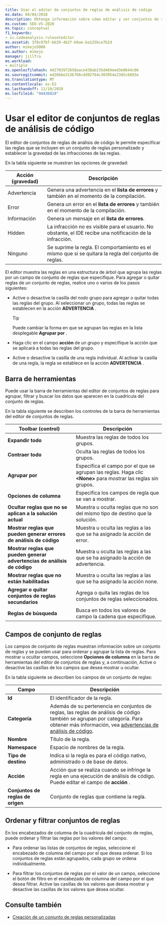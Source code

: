 ```yaml
---
title: Usar el editor de conjuntos de reglas de análisis de código
ms.date: 04/04/2018
description: Obtenga información sobre cómo editar y ver conjuntos de reglas en Visual Studio. Consulte establecimiento de la gravedad de la regla, especificación de reglas en un conjunto personalizado y ajuste de los datos en la cuadrícula del conjunto de reglas.
ms.custom: SEO-VS-2020
ms.topic: conceptual
f1_keywords:
- vs.codeanalysis.ruleseteditor
ms.assetid: 370c97bf-bb29-4b2f-b9ae-ba125bce7b2d
author: mikejo5000
ms.author: mikejo
manager: jillfra
ms.workload:
- multiple
ms.openlocfilehash: 4d2703972658aace438ab235d469eed3e0644c06
ms.sourcegitcommit: ed26b6e313b766c4d92764c303954e2385c6693e
ms.translationtype: MT
ms.contentlocale: es-ES
ms.lasthandoff: 11/10/2020
ms.locfileid: "94436828"
---
```

# <a name="use-the-code-analysis-rule-set-editor"></a>Usar el editor de conjuntos de reglas de análisis de código

El editor de conjuntos de reglas de análisis de código le permite especificar las reglas que se incluyen en un conjunto de reglas personalizado y establecer la gravedad de las infracciones de las reglas.

En la tabla siguiente se muestran las opciones de gravedad:

|Acción (gravedad)|Descripción|
|-|-|
|Advertencia|Genera una advertencia en el **lista de errores** y también en el momento de la compilación.|
|Error|Genera un error en el **lista de errores** y también en el momento de la compilación.|
|Información|Genera un mensaje en el **lista de errores**.|
|Hidden|La infracción no es visible para el usuario. No obstante, el IDE recibe una notificación de la infracción.|
|Ninguno|Se suprime la regla. El comportamiento es el mismo que si se quitara la regla del conjunto de reglas.|

El editor muestra las reglas en una estructura de árbol que agrupa las reglas por un campo de conjunto de reglas que especifique. Para agregar o quitar reglas de un conjunto de reglas, realice uno o varios de los pasos siguientes:

- Active o desactive la casilla del nodo grupo para agregar o quitar todas las reglas del grupo. Al seleccionar un grupo, todas las reglas se establecen en la acción **ADVERTENCIA** .

   > [!TIP]
   > Puede cambiar la forma en que se agrupan las reglas en la lista desplegable **Agrupar por** .

- Haga clic en el campo **acción** de un grupo y especifique la acción que se aplicará a todas las reglas del grupo.

- Active o desactive la casilla de una regla individual. Al activar la casilla de una regla, la regla se establece en la acción **ADVERTENCIA** .

## <a name="toolbar"></a>Barra de herramientas

Puede usar la barra de herramientas del editor de conjuntos de reglas para agrupar, filtrar y buscar los datos que aparecen en la cuadrícula del conjunto de reglas.

En la tabla siguiente se describen los controles de la barra de herramientas del editor de conjuntos de reglas.

|Toolbar (control)|Descripción|
|---------------------|-----------------|
|**Expandir todo**|Muestra las reglas de todos los grupos.|
|**Contraer todo**|Oculta las reglas de todos los grupos.|
|**Agrupar por**|Especifica el campo por el que se agrupan las reglas. Haga clic **\<None>** para mostrar las reglas sin grupos.|
|**Opciones de columna**|Especifica los campos de regla que se van a mostrar.|
|**Ocultar reglas que no se aplican a la solución actual**|Muestra u oculta reglas que no son del mismo tipo de destino que la solución.|
|**Mostrar reglas que pueden generar errores de análisis de código**|Muestra u oculta las reglas a las que se ha asignado la acción de error.|
|**Mostrar reglas que pueden generar advertencias de análisis de código**|Muestra u oculta las reglas a las que se ha asignado la acción de advertencia.|
|**Mostrar reglas que no están habilitadas**|Muestra u oculta las reglas a las que se ha asignado la acción none.|
|**Agregar o quitar conjuntos de reglas secundarios**|Agrega o quita las reglas de los conjuntos de reglas seleccionados.|
|**Reglas de búsqueda**|Busca en todos los valores de campo la cadena que especifique.|

## <a name="rule-set-fields"></a>Campos de conjunto de reglas

Los campos de conjunto de reglas muestran información sobre un conjunto de reglas y se pueden usar para ordenar y agrupar la lista de reglas. Para mostrar u ocultar campos, seleccione **Opciones de columna** en la barra de herramientas del editor de conjuntos de reglas y, a continuación, Active o desactive las casillas de los campos que desea mostrar u ocultar.

En la tabla siguiente se describen los campos de un conjunto de reglas:

|Campo|Descripción|
|-----------|-----------------|
|**Id**|El identificador de la regla.|
|**Categoría**|Además de su pertenencia en conjuntos de reglas, las reglas de análisis de código también se agrupan por categoría. Para obtener más información, vea [advertencias de análisis de código](/dotnet/fundamentals/code-analysis/quality-rules/index).|
|**Nombre**|Título de la regla.|
|**Namespace**|Espacio de nombres de la regla.|
|**Tipo de destino**|Indica si la regla es para el código nativo, administrado o de base de datos.|
|**Acción**|Acción que se realiza cuando se infringe la regla en una ejecución de análisis de código. Puede editar el campo de **acción** .|
|**Conjuntos de reglas de origen**|Conjunto de reglas que contiene la regla.|

## <a name="sort-and-filter-rule-sets"></a>Ordenar y filtrar conjuntos de reglas

En los encabezados de columna de la cuadrícula del conjunto de reglas, puede ordenar y filtrar las reglas por los valores del campo.

- Para ordenar las listas de conjuntos de reglas, seleccione el encabezado de columna del campo por el que desea ordenar. Si los conjuntos de reglas están agrupados, cada grupo se ordena individualmente.

- Para filtrar los conjuntos de reglas por el valor de un campo, seleccione el botón de filtro en el encabezado de columna del campo por el que desea filtrar. Active las casillas de los valores que desea mostrar y desactive las casillas de los valores que desea ocultar.

## <a name="see-also"></a>Consulte también

- [Creación de un conjunto de reglas personalizadas](../code-quality/how-to-create-a-custom-rule-set.md)
